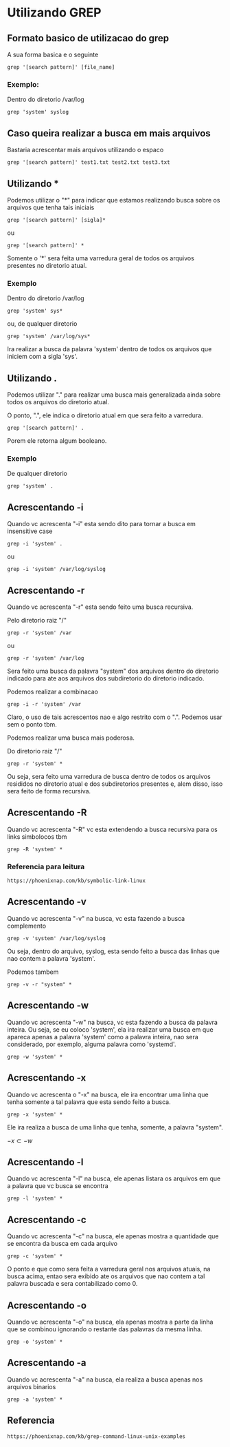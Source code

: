 # Utilizando GREP

## Formato basico de utilizacao do grep
A sua forma basica e o seguinte

    grep '[search pattern]' [file_name]

### Exemplo:
Dentro do diretorio /var/log

    grep 'system' syslog

## Caso queira realizar a busca em mais arquivos
Bastaria acrescentar mais arquivos utilizando o espaco

    grep '[search pattern]' test1.txt test2.txt test3.txt

## Utilizando *
Podemos utilizar o "*" para indicar que estamos realizando busca sobre os arquivos que tenha tais iniciais

    grep '[search pattern]' [sigla]*

ou

    grep '[search pattern]' *

Somente o '*' sera feita uma varredura geral de todos os arquivos presentes no diretorio atual.

### Exemplo
Dentro do diretorio /var/log

    grep 'system' sys*

ou, de qualquer diretorio

    grep 'system' /var/log/sys*

Ira realizar a busca da palavra 'system' dentro de todos os arquivos que iniciem com a sigla 'sys'.

## Utilizando .
Podemos utilizar "." para realizar uma busca mais generalizada ainda sobre todos os arquivos do diretorio atual.

O ponto, ".", ele indica o diretorio atual em que sera feito a varredura.

    grep '[search pattern]' .

Porem ele retorna algum booleano.

### Exemplo
De qualquer diretorio

    grep 'system' .

## Acrescentando -i
Quando vc acrescenta "-i" esta sendo dito para tornar a busca em insensitive case

    grep -i 'system' .

ou 

    grep -i 'system' /var/log/syslog

## Acrescentando -r
Quando vc acrescenta "-r" esta sendo feito uma busca recursiva.

Pelo diretorio raiz "/"

    grep -r 'system' /var

ou

    grep -r 'system' /var/log

Sera feito uma busca da palavra "system" dos arquivos dentro do diretorio indicado para ate aos arquivos dos subdiretorio do diretorio indicado.

Podemos realizar a combinacao

    grep -i -r 'system' /var

Claro, o uso de tais acrescentos nao e algo restrito com o ".". Podemos usar sem o ponto tbm.

Podemos realizar uma busca mais poderosa.

Do diretorio raiz "/"

    grep -r 'system' *

Ou seja, sera feito uma varredura de busca dentro de todos os arquivos resididos no diretorio atual e dos subdiretorios presentes e, alem disso, isso sera feito de forma recursiva.

## Acrescentando -R
Quando vc acrescenta "-R" vc esta extendendo a busca recursiva para os links simbolocos tbm

    grep -R 'system' *

### Referencia para leitura

    https://phoenixnap.com/kb/symbolic-link-linux

## Acrescentando -v
Quando vc acrescenta "-v" na busca, vc esta fazendo a busca complemento

    grep -v 'system' /var/log/syslog

Ou seja, dentro do arquivo, syslog, esta sendo feito a busca das linhas que nao contem a palavra 'system'.

Podemos tambem

    grep -v -r "system" *

## Acrescentando -w
Quando vc acrescenta "-w" na busca, vc esta fazendo a busca da palavra inteira. Ou seja, se eu coloco 'system', ela ira realizar uma busca em que apareca apenas a palavra 'system' como a palavra inteira, nao sera considerado, por exemplo, alguma palavra como 'systemd'.

    grep -w 'system' *

## Acrescentando -x
Quando vc acrescenta o "-x" na busca, ele ira encontrar uma linha que tenha somente a tal palavra que esta sendo feito a busca.

    grep -x 'system' *

Ele ira realiza a busca de uma linha que tenha, somente, a palavra "system".

${-x}\subset{-w}$

## Acrescentando -l
Quando vc acrescenta "-l" na busca, ele apenas listara os arquivos em que a palavra que vc busca se encontra

    grep -l 'system' *

## Acrescentando -c
Quando vc acrescenta "-c" na busca, ele apenas mostra a quantidade que se encontra da busca em cada arquivo

    grep -c 'system' *

O ponto e que como sera feita a varredura geral nos arquivos atuais, na busca acima, entao sera exibido ate os arquivos que nao contem a tal palavra buscada e sera contabilizado como 0.

## Acrescentando -o
Quando vc acrescenta "-o" na busca, ela apenas mostra a parte da linha que se combinou ignorando o restante das palavras da mesma linha.

    grep -o 'system' *

## Acrescentando -a
Quando vc acrescenta "-a" na busca, ela realiza a busca apenas nos arquivos binarios

    grep -a 'system' *

## Referencia

    https://phoenixnap.com/kb/grep-command-linux-unix-examples